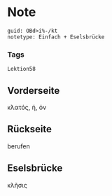# Note
```
guid: OBd>i%-/kt
notetype: Einfach + Eselsbrücke
```

### Tags
```
Lektion58
```

## Vorderseite
κλατός, ή, όν

## Rückseite
berufen

## Eselsbrücke
κλῆσις
